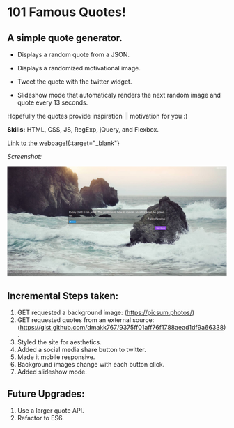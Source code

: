 # 101 Famous Quotes!

## A simple quote generator.
* Displays a random quote from a JSON.

* Displays a randomized motivational image.

* Tweet the quote with the twitter widget.

* Slideshow mode that automaticaly renders the next random image and quote every 13 seconds.

Hopefully the quotes provide inspiration || motivation for you :)

**Skills:** HTML, CSS, JS, RegExp, jQuery, and Flexbox.

[Link to the webpage!](http://peaceful-name.surge.sh/){:target="_blank"}

*Screenshot:*

![alt text](https://raw.githubusercontent.com/JamesScript7/random-quote-machine/master/images/screenshot.png)

## Incremental Steps taken:
1. GET requested a background image:  (https://picsum.photos/)
2. GET requested quotes from an external source: (https://gist.github.com/dmakk767/9375ff01aff76f1788aead1df9a66338).
3. Styled the site for aesthetics.
4. Added a social media share button to twitter.
5. Made it mobile responsive.
6. Background images change with each button click.
7. Added slideshow mode.

## Future Upgrades:
1. Use a larger quote API.
2. Refactor to ES6.
